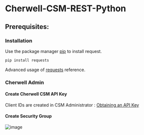 # Cherwell-CSM-REST-Python

## Prerequisites:

### Installation
Use the package manager [pip](https://pip.pypa.io/en/stable/) to install request.

```bash
pip install requests
```

 Advanced usage of [requests](https://requests.readthedocs.io/en/latest/user/advanced/) reference.

 
### Cherwell Admin 

#### Create Cherwell CSM API Key
Client IDs are created in CSM Administrator : [Obtaining an API Key](https://help.cherwell.com/bundle/cherwell_rest_api_10_2_help_only/page/content/system_administration/rest_api/csm_rest_obtaining_client_ids.html)


#### Create Security Group
![image](https://user-images.githubusercontent.com/20115785/108640179-675b2200-7455-11eb-924d-94228cb1ba8d.png)

